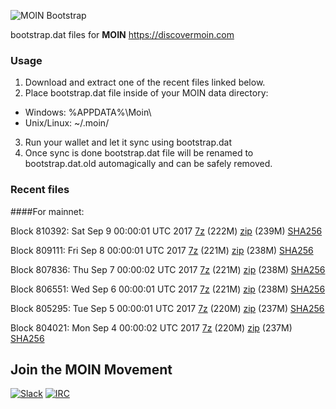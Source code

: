 ![MOIN Bootstrap](https://i.imgur.com/KjM1jMp.jpg)

bootstrap.dat files for **MOIN** https://discovermoin.com

### Usage

1. Download and extract one of the recent files linked below.
2. Place bootstrap.dat file inside of your MOIN data directory:
 - Windows: %APPDATA%\Moin\
 - Unix/Linux: ~/.moin/
3. Run your wallet and let it sync using bootstrap.dat
4. Once sync is done bootstrap.dat file will be renamed to bootstrap.dat.old automagically and can be safely removed.


### Recent files

####For mainnet:

Block 810392: Sat Sep  9 00:00:01 UTC 2017 [7z](https://transfer.sh/jGHRj/bootstrap.dat.20170909.7z) (222M) [zip](https://transfer.sh/1Crcb/bootstrap.dat.20170909.zip) (239M) [SHA256](https://transfer.sh/wkrqp/sha256.txt)

Block 809111: Fri Sep  8 00:00:01 UTC 2017 [7z](https://transfer.sh/TANWo/bootstrap.dat.20170908.7z) (221M) [zip](https://transfer.sh/EL4qr/bootstrap.dat.20170908.zip) (238M) [SHA256](https://transfer.sh/bYOXF/sha256.txt)

Block 807836: Thu Sep  7 00:00:02 UTC 2017 [7z](https://transfer.sh/RIaNu/bootstrap.dat.20170907.7z) (221M) [zip](https://transfer.sh/Dk9gR/bootstrap.dat.20170907.zip) (238M) [SHA256](https://transfer.sh/lLH3o/sha256.txt)

Block 806551: Wed Sep  6 00:00:01 UTC 2017 [7z](https://transfer.sh/15aP1p/bootstrap.dat.20170906.7z) (221M) [zip](https://transfer.sh/YvNIq/bootstrap.dat.20170906.zip) (238M) [SHA256](https://transfer.sh/q5Hm3/sha256.txt)

Block 805295: Tue Sep  5 00:00:01 UTC 2017 [7z](https://transfer.sh/Uf3eg/bootstrap.dat.20170905.7z) (220M) [zip](https://transfer.sh/3sBVC/bootstrap.dat.20170905.zip) (237M) [SHA256](https://transfer.sh/10Irm4/sha256.txt)

Block 804021: Mon Sep  4 00:00:02 UTC 2017 [7z](https://transfer.sh/14j6fo/bootstrap.dat.20170904.7z) (220M) [zip](https://transfer.sh/7HHhm/bootstrap.dat.20170904.zip) (237M) [SHA256](https://transfer.sh/zwYvf/sha256.txt)

## Join the MOIN Movement

[![Slack](https://i.imgur.com/Xy0IEJN.png)](https://discovermoin.herokuapp.com)
[![IRC](http://i.imgur.com/amUnKGQ.png)](https://kiwiirc.com/client/irc.freenode.net/#moin-crypto)
